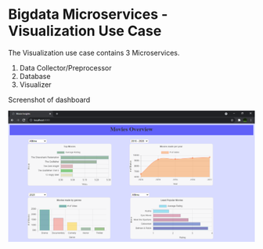 # Bigdata Microservices - Visualization Use Case

The Visualization use case contains 3 Microservices.
1. Data Collector/Preprocessor
2. Database
3. Visualizer


Screenshot of dashboard

![Screenshot](Screenshot1.png)
